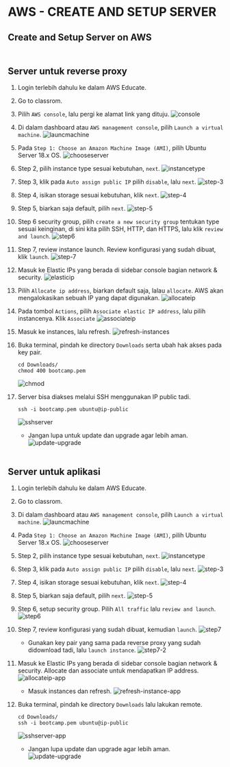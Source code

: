 # **AWS - CREATE AND SETUP SERVER**
## **Create and Setup Server on AWS** <br><br>
## **Server untuk reverse proxy**

1. Login terlebih dahulu ke dalam AWS Educate.
2. Go to classrom.
3. Pilih `AWS console`, lalu pergi ke alamat link yang dituju.
   ![console](assets/images-aws-create&setup-server/console.png) <br>

4. Di dalam dashboard atau `AWS management console`, pilih `Launch a virtual machine`.
   ![launcmachine](assets/images-aws-create&setup-server/launchmachine.png) <br>

5. Pada `Step 1: Choose an Amazon Machine Image (AMI)`, pilih Ubuntu Server 18.x OS.
   ![chooseserver](assets/images-aws-create&setup-server/chooseserver.png) <br>

6. Step 2, pilih instance type sesuai kebutuhan, `next`.
   ![instancetype](assets/images-aws-create&setup-server/instancetype.png) <br>

7. Step 3, klik pada `Auto assign public IP` pilih `disable`, lalu `next`.
   ![step-3](assets/images-aws-create&setup-server/step-3.png) <br>

8. Step 4, isikan storage sesuai kebutuhan, klik `next`.
   ![step-4](assets/images-aws-create&setup-server/step-4.png) <br>

9. Step 5, biarkan saja default, pilih `next`.
    ![step-5](assets/images-aws-create&setup-server/step-5.png) <br>

10. Step 6 security group, pilih `create a new security group` tentukan type sesuai keinginan, di sini kita pilih SSH, HTTP, dan HTTPS, lalu klik `review and launch`.
    ![step6](assets/images-aws-create&setup-server/step-6.png) <br>

11. Step 7, review instance launch. Review konfigurasi yang sudah dibuat, klik `launch`.
    ![step-7](assets/images-aws-create&setup-server/step-7.png) <br>

12. Masuk ke Elastic IPs yang berada di sidebar console bagian network & security.
    ![elasticip](assets/images-aws-create&setup-server/elasticip.png) <br>

13. Pilih `Allocate ip address`, biarkan default saja, lalau `allocate`. AWS akan mengalokasikan sebuah IP yang dapat digunakan.
    ![allocateip](assets/images-aws-create&setup-server/allocateip.png) <br>

14. Pada tombol `Actions`, pilih `Associate elastic IP address`, lalu pilih instancenya. Klik `Associate`
    ![associateip](assets/images-aws-create&setup-server/associateip.png) <br>

15. Masuk ke instances, lalu refresh.
    ![refresh-instances](assets/images-aws-create&setup-server/refresh-instance.png) <br>

16. Buka terminal, pindah ke directory `Downloads` serta ubah hak akses pada key pair.

        cd Downloads/
        chmod 400 bootcamp.pem
    ![chmod](assets/images-aws-create&setup-server/chmod.png) <br>

17. Server bisa diakses melalui SSH menggunakan IP public tadi.

        ssh -i bootcamp.pem ubuntu@ip-public
    ![sshserver](assets/images-aws-create&setup-server/sshserver.png) <br>

    - Jangan lupa untuk update dan upgrade agar lebih aman.
    ![update-upgrade](assets/images-aws-create&setup-server/update-upgrade.png) <br><br>


## **Server untuk aplikasi**

1. Login terlebih dahulu ke dalam AWS Educate.
2. Go to classrom.
3. Di dalam dashboard atau `AWS management console`, pilih `Launch a virtual machine`.
   ![launcmachine](assets/images-aws-create&setup-server/launchmachine.png) <br>

4. Pada `Step 1: Choose an Amazon Machine Image (AMI)`, pilih Ubuntu Server 18.x OS.
   ![chooseserver](assets/images-aws-create&setup-server/chooseserver.png) <br>

5. Step 2, pilih instance type sesuai kebutuhan, `next`.
   ![instancetype](assets/images-aws-create&setup-server/instancetype.png) <br>

6. Step 3, klik pada `Auto assign public IP` pilih `disable`, lalu `next`.
   ![step-3](assets/images-aws-create&setup-server/step-3.png) <br>

7. Step 4, isikan storage sesuai kebutuhan, klik `next`.
   ![step-4](assets/images-aws-create&setup-server/step-4.png) <br>

8. Step 5, biarkan saja default, pilih `next`.
    ![step-5](assets/images-aws-create&setup-server/step-5.png) <br>

9. Step 6, setup security group. Pilih `All traffic` lalu `review and launch`.
    ![step6](assets/images-aws-create&setup-server/step6.png) <br>

10. Step 7, review konfigurasi yang sudah dibuat, kemudian `launch`.
    ![step7](assets/images-aws-create&setup-server/step7.png) <br>

    - Gunakan key pair yang sama pada reverse proxy yang sudah didownload tadi, lalu `launch instance`.
    ![step7-2](assets/images-aws-create&setup-server/step7-2.png) <br>

11. Masuk ke Elastic IPs yang berada di sidebar console bagian network & security. Allocate dan associate untuk mendapatkan IP address.
    ![allocateip-app](assets/images-aws-create&setup-server/allocateip-app.png) <br>

    - Masuk instances dan refresh.
    ![refresh-instance-app](assets/images-aws-create&setup-server/refresh-instance-app.png) <br>
    
12. Buka terminal, pindah ke directory `Downloads` lalu lakukan remote.

        cd Downloads/
        ssh -i bootcamp.pem ubuntu@ip-public
    ![sshserver-app](assets/images-aws-create&setup-server/sshserver-app.png) <br>

    - Jangan lupa update dan upgrade agar lebih aman.
    ![update-upgrade](assets/images-aws-create&setup-server/update-upgrade-app.png)
